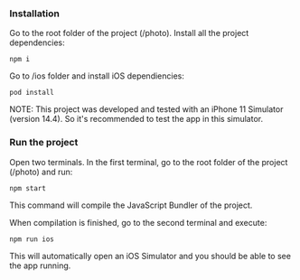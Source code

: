 
### Installation

Go to the root folder of the project (/photo). 
Install all the project dependencies:

    npm i

Go to /ios folder and install iOS dependiencies:

    pod install

NOTE: This project was developed and tested with an iPhone 11 Simulator (version 14.4). So it's recommended to test the app in this simulator.

### Run the project

Open two terminals.
In the first terminal, go to the root folder of the project (/photo) and run:

    npm start

This command will compile the JavaScript Bundler of the project.

When compilation is finished, go to the second terminal and execute:

    npm run ios
    
This will automatically open an iOS Simulator and you should be able to see the app running.




